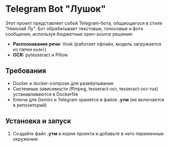 # Telegram Bot "Лушок"

Этот проект представляет собой Telegram-бота, общающегося в стиле "Николай Лу". Бот обрабатывает текстовые, голосовые и фото сообщения, используя бюджетные open-source решения:
- **Распознавание речи:** Vosk (работает офлайн, модель загружается из папки `model`)
- **OCR:** pytesseract и Pillow

## Требования

- Docker и docker-compose для развёртывания
- Системные зависимости (ffmpeg, tesseract-ocr, tesseract-ocr-rus) устанавливаются в Dockerfile
- Ключи для Gemini и Telegram хранятся в файле **.утм** (не включается в репозиторий)

## Установка и запуск

1. Создайте файл **.утм** в корне проекта и добавьте в него переменные окружения:
